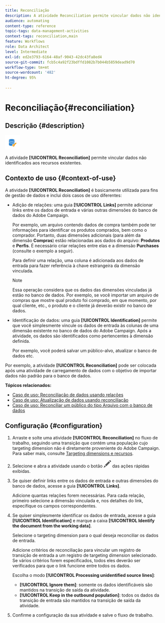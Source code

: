 ```yaml
---
title: Reconciliação
description: A atividade Reconciliation permite vincular dados não identificados aos recursos existentes.
audience: automating
content-type: reference
topic-tags: data-management-activities
context-tags: reconciliation,main
feature: Workflows
role: Data Architect
level: Intermediate
exl-id: ed2e3793-6164-48af-9043-42dc43fa8ed4
source-git-commit: fcb5c4a92f23bdffd1082b7b044b5859dead9d70
workflow-type: tm+mt
source-wordcount: '482'
ht-degree: 95%

---
```


# Reconciliação{#reconciliation}

## Descrição {#description}

![](assets/reconciliation.png)

A atividade **[!UICONTROL Reconciliation]** permite vincular dados não identificados aos recursos existentes.

## Contexto de uso {#context-of-use}

A atividade **[!UICONTROL Reconciliation]** é basicamente utilizada para fins de gestão de dados e inclui dois casos de uso diferentes:

* Adição de relações: uma guia **[!UICONTROL Links]** permite adicionar links entre os dados de entrada e várias outras dimensões do banco de dados do Adobe Campaign.

   Por exemplo, um arquivo contendo dados de compra também pode ter informações para identificar os produtos comprados, bem como o comprador. Portanto, duas dimensões adicionais (para além da dimensão **Compras**) estão relacionadas aos dados do arquivo: **Produtos** e **Perfis**. É necessário criar relações entre elas e a dimensão **Purchases** (consulte o exemplo a seguir).

   Para definir uma relação, uma coluna é adicionada aos dados de entrada para fazer referência à chave estrangeira da dimensão vinculada.

   >[!NOTE]
   >
   >Essa operação considera que os dados das dimensões vinculadas já estão no banco de dados. Por exemplo, se você importar um arquivo de compras que mostre qual produto foi comprado, em que momento, por qual cliente, etc., o produto e o cliente já deverão existir no banco de dados.

* Identificação de dados: uma guia **[!UICONTROL Identification]** permite que você simplesmente vincule os dados de entrada às colunas de uma dimensão existente no banco de dados do Adobe Campaign. Após a atividade, os dados são identificados como pertencentes à dimensão definida.

   Por exemplo, você poderá salvar um público-alvo, atualizar o banco de dados etc.

Por exemplo, a atividade **[!UICONTROL Reconciliation]** pode ser colocada após uma atividade de carregamento de dados com o objetivo de importar dados não padrão para o banco de dados.

**Tópicos relacionados:**

* [Caso de uso: Reconciliação de dados usando relações](../../automating/using/reconciliation-using-relations.md)
* [Caso de uso: Atualização de dados usando reconciliação](../../automating/using/data-update-reconciliation.md)
* [Caso de uso: Reconciliar um público do tipo Arquivo com o banco de dados](../../automating/using/reconcile-file-audience-with-database.md)

## Configuração {#configuration}

1. Arraste e solte uma atividade **[!UICONTROL Reconciliation]** no fluxo de trabalho, seguindo uma transição que contém uma população cujo targeting dimension não é diretamente proveniente do Adobe Campaign. Para saber mais, consulte [Targeting dimensions e recursos](../../automating/using/query.md#targeting-dimensions-and-resources).
1. Selecione e abra a atividade usando o botão ![](assets/edit_darkgrey-24px.png) das ações rápidas exibidas.
1. Se quiser definir links entre os dados de entrada e outras dimensões do banco de dados, acesse a guia **[!UICONTROL Links]**.

   Adicione quantas relações forem necessárias. Para cada relação, primeiro selecione a dimensão vinculada e, nos detalhes do link, especifique os campos correspondentes.

1. Se quiser simplesmente identificar os dados de entrada, acesse a guia **[!UICONTROL Identification]** e marque a caixa **[!UICONTROL Identify the document from the working data]**.

   Selecione o targeting dimension para o qual deseja reconciliar os dados de entrada.

   Adicione critérios de reconciliação para vincular um registro de transição de entrada a um registro de targeting dimension selecionado. Se vários critérios forem especificados, todos eles deverão ser verificados para que o link funcione entre todos os dados.

   Escolha o modo **[!UICONTROL Processing unidentified source lines]**:

   * **[!UICONTROL Ignore them]**: somente os dados identificáveis são mantidos na transição de saída da atividade.
   * **[!UICONTROL Keep in the outbound population]**: todos os dados da transição de entrada são mantidos na transição de saída da atividade.

1. Confirme a configuração da sua atividade e salve o fluxo de trabalho.
